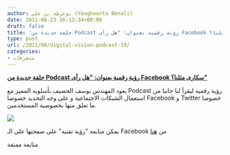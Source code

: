 ```yaml
---
author: يوغرطة بن علي (Youghourta Benali)
date: 2011-06-23 16:12:34+00:00
draft: false
title: 'حلقة جديدة من Podcast رؤية رقمية بعنوان: "هل رأى Facebook سكارى مثلنا؟"'
type: post
url: /2011/06/digital-vision-podcast-19/
categories:
- متفرقات
---
```


[**حلقة جديدة من Podcast رؤية رقمية بعنوان: "هل رأى Facebook سكارى مثلنا؟"**](http://www.it-scoop.com/2011/06/digital-vision-podcast-19/ )


يعود المهندس يوسف الحضيف بأسلوبه المميز مع Podcast رؤية رقمية ليقرأ لنا جانبا من استعمال الشبكات الاجتماعية و على وجه التحديد خصوصا Facebook و Twitter خصوصا ما تعلق منها بخصوصية المستخدمين.

[![](http://www.it-scoop.com/wp-content/uploads/2011/01/facebookEcrit_logo-300x99.jpg)
](http://www.it-scoop.com/2011/06/digital-vision-podcast-19/)

يمكن متابعة "رؤية تقنية" على صفحتها على الـ Facebook من [هنا](http://www.facebook.com/Arab.Digital.Vision)



متابعة ممتعة


